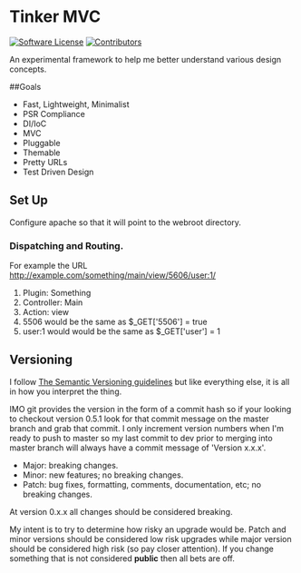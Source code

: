 # Tinker MVC

[![Software License](https://img.shields.io/badge/license-MIT-brightgreen.svg?style=flat-square)](LICENSE.txt)
[![Contributors](https://img.shields.io/badge/contributors-1-blue.svg?style=flat-square)](https://github.com/jasonsnider/tinker-mvc/graphs/contributors)

An experimental framework to help me better understand various design concepts.

##Goals

* Fast, Lightweight, Minimalist
* PSR Compliance 
* DI/IoC
* MVC
* Pluggable
* Themable
* Pretty URLs
* Test Driven Design

## Set Up

Configure apache so that it will point to the webroot directory.

### Dispatching and Routing. 

For example the URL http://example.com/something/main/view/5606/user:1/

1. Plugin: Something
1. Controller: Main
1. Action: view
1. 5506 would be the same as $_GET['5506'] = true
1. user:1 would would be the same as $_GET['user'] = 1


## Versioning

I follow [The Semantic Versioning guidelines](http://semver.org/) but like 
everything else, it is all in how you interpret the thing. 

IMO git provides the version in the form of a commit hash so if your looking to 
checkout version 0.5.1 look for that commit message on the master branch and
grab that commit. I only increment version numbers when I'm ready to push to 
master so my last commit to dev prior to merging into master branch will always 
have a commit message of 'Version x.x.x'.

* Major: breaking changes.
* Minor: new features; no breaking changes.
* Patch: bug fixes, formatting, comments, documentation, etc; no breaking changes.

At version 0.x.x all changes should be considered breaking. 

My intent is to try to determine how risky an upgrade would be. Patch and minor 
versions should be considered low risk upgrades while major version should be 
considered high risk (so pay closer attention). If you change something that
is not considered __public__ then all bets are off.